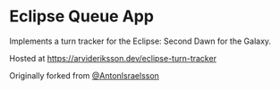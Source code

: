 # Eclipse Queue App
Implements a turn tracker for the Eclipse: Second Dawn for the Galaxy.

Hosted at https://arvideriksson.dev/eclipse-turn-tracker

Originally forked from [@AntonIsraelsson](https://github.com/AntonIsraelsson)
